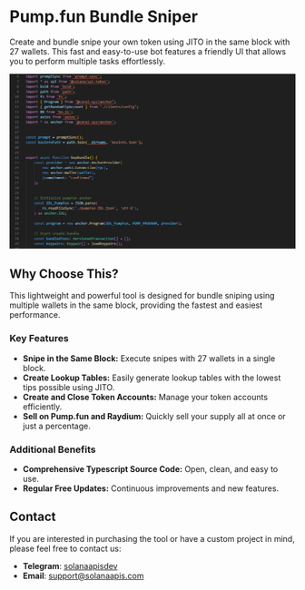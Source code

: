 # Pump.fun Bundle Sniper

Create and bundle snipe your own token using JITO in the same block with 27 wallets. This fast and easy-to-use bot features a friendly UI that allows you to perform multiple tasks effortlessly.

![Pumpfun Bundle Sniper](https://github.com/primeoss/pumpfun-bundle-sniper/blob/main/pumpfun-bundle-sniper.png)

## Why Choose This?

This lightweight and powerful tool is designed for bundle sniping using multiple wallets in the same block, providing the fastest and easiest performance. 

### Key Features

- **Snipe in the Same Block:** Execute snipes with 27 wallets in a single block.
- **Create Lookup Tables:** Easily generate lookup tables with the lowest tips possible using JITO.
- **Create and Close Token Accounts:** Manage your token accounts efficiently.
- **Sell on Pump.fun and Raydium:** Quickly sell your supply all at once or just a percentage.

### Additional Benefits

- **Comprehensive Typescript Source Code:** Open, clean, and easy to use.
- **Regular Free Updates:** Continuous improvements and new features.

## Contact

If you are interested in purchasing the tool or have a custom project in mind, please feel free to contact us:

- **Telegram**: [solanaapisdev](https://t.me/solanaapisdev)
- **Email**: [support@solanaapis.com](mailto:support@solanaapis.com)
